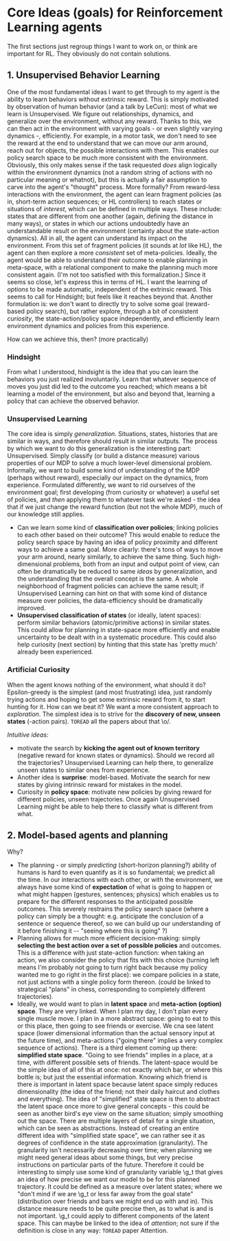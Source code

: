 # Core Ideas (goals) for Reinforcement Learning agents
The first sections just regroup things I want to work on, or think are important for RL.
They obviously do not contain solutions.

## 1. Unsupervised Behavior Learning
One of the most fundamental ideas I want to get through to my agent is the ability to learn behaviors without extrinsic reward.
This is simply motivated by observation of human behavior (and a talk by LeCun): most of what we learn is Unsupervised. We figure out relationships, dynamics, and generalize over the environment, without any reward. Thanks to this, we can then act in the environment with varying goals - or even slightly varying dynamics -, efficiently. For example, in a motor task, we don't need to see the reward at the end to understand that we can move our arm around, reach out for objects, the possible interactions with them. This enables our policy search space to be much more consistent with the environment. Obviously, this only makes sense if the task requested *does* align logically within the environment dynamics (not a random string of actions with no particular meaning or whatnot), but this is actually a fair assumption to carve into the agent's "thought" process.
More formally? From reward-less interactions with the environment, the agent can learn fragment policies (as in, short-term action sequences; or HL controllers) to reach states or situations of *interest*, which can be defined in multiple ways. These include: states that are different from one another (again, defining the distance in many ways), or states in which our actions undoubtedly have an understandable result on the environment (certainty about the state-action dynamics). All in all, the agent can understand its impact on the environment. From this set of fragment policies (it sounds at *lot* like HL), the agent can then explore a more *consistent* set of meta-policies. Ideally, the agent would be able to understand their outcome to enable planning in meta-space, with a relational component to make the planning much more consistent again.
(I'm not too satisfied with this formalization.)
Since it seems so close, let's express this in terms of HL. I want the learning of *options* to be made automatic, independent of the extrinsic reward. This seems to call for Hindsight; but feels like it reaches beyond that.
Another formulation is: we don't want to directly try to solve some goal (reward-based policy search), but rather explore, through a bit of consistent *curiosity*, the state-action/policy space independently, and efficiently learn environment dynamics and policies from this experience.

How can we achieve this, then? (more practically)
### Hindsight
From what I understood, hindsight is the idea that you can learn the behaviors you just realized involuntarily. Learn that whatever sequence of moves you just did led to the outcome you reached; which means a bit learning a model of the environment, but also and beyond that, learning a policy that can achieve the observed behavior.

### Unsupervised Learning
The core idea is simply *generalization*. Situations, states, histories that are similar in ways, and therefore should result in similar outputs. The process by which we want to do this generalization is the interesting part: Unsupervised. Simply classify (or build a distance measure) various properties of our MDP to solve a much lower-level dimensional problem. Informally, we want to build some kind of understanding of the MDP (perhaps without reward), especially our impact on the dynamics, from experience.
Formulated differently, we want to rid ourselves of the environment goal; first developing (from curiosity or whatever) a useful set of policies, and *then* applying them to whatever task we're asked - the idea that if we just change the reward function (but not the whole MDP), much of our knowledge still applies.

* Can we learn some kind of **classification over policies**; linking policies to each other based on their outcome? This would enable to reduce the policy search space by having an idea of policy proximity and different ways to achieve a same goal. More clearly: there's tons of ways to move your arm around, nearly similarly, to achieve the same thing. Such high-dimensional problems, both from an input and output point of view, can often be dramatically be reduced to same *ideas* by generalization, and the understanding that the overall concept is the same. A whole neighborhood of fragment policies can achieve the same result; if Unsupervised Learning can hint on that with some kind of distance measure over policies, the data-efficiency should be dramatically improved.
* **Unsupervised classification of states** (or ideally, latent spaces): perform similar behaviors (atomic/primitive actions) in similar states. This could allow for planning in state-space more efficiently and enable uncertainty to be dealt with in a systematic procedure. This could also help curiosity (next section) by hinting that this state has 'pretty much' already been experienced.

### Artificial Curiosity
When the agent knows nothing of the environment, what should it do? Epsilon-greedy is the simplest (and most frustrating) idea, just randomly trying actions and hoping to get some extrinsic reward from it, to start hunting for it.
How can we beat it?
We want a more consistent approach to *exploration*.
The simplest idea is to strive for the **discovery of new, unseen states** (-action pairs). `TOREAD` all the papers about that \o/.

*Intuitive ideas:*
* motivate the search by **kicking the agent out of known territory** (negative reward for known states or dynamics). Should we record all the trajectories? Unsupervised Learning can help there, to generalize unseen states to similar ones from experience.
* Another idea is **surprise**: model-based. Motivate the search for new states by giving intrinsic reward for mistakes in the model.
* Curiosity in **policy space**: motivate new policies by giving reward for different policies, unseen trajectories. Once again Unsupervised Learning might be able to help there to classify what is different from what.

## 2. Model-based agents and planning
Why?
* The planning - or simply *predicting* (short-horizon planning?) ability of humans is hard to even quantify as it is so fundamental; we predict all the time. In our interactions with each other, or with the environment, we always have some kind of **expectation** of what is going to happen or what might happen (gestures, sentences; physics) which enables us to prepare for the different responses to the anticipated possible outcomes. This severely restrains the policy search space (where a policy can simply be a thought: e.g. anticipate the conclusion of a sentence or sequence thereof, so we can build up our understanding of it before finishing it -- "seeing where this is going" ?)
* Planning allows for much more efficient decision-making: simply **selecting the best action over a set of possible policies** and outcomes. This is a difference with just state-action function: when taking an action, we also consider the policy that fits with this choice (turning left means I'm probably not going to turn right back because my policy wanted me to go right in the first place): we compare policies in a state, not just actions with a single policy form thereon. (could be linked to strategical "plans" in chess, corresponding to completely different trajectories).
* Ideally, we would want to plan in **latent space** and **meta-action (option) space**. They are very linked. When I plan my day, I don't plan every single muscle move. I plan in a more abstract space: going to eat to this or this place, then going to see friends or exercise. We cna see latent space (lower dimensional information than the actual sensory input at the future time), and meta-actions ("going there" implies a very complex sequence of actions). There is a third element coming up there: **simplified state space**. "Going to see friends" implies in a place, at a time, with different possible sets of friends. The latent-space would be the simple idea of all of this at once: not exactly which bar, or where this bottle is; but just the essential information. Knowing which friend is there *is* important in latent space because latent space simply reduces dimensionality (the idea of the friend; not their daily haircut and clothes and everything). The idea of "simplified" state space is then to abstract the latent space once more to give general concepts - this could be seen as another bird's eye view on the same situation; simply smoothing out the space. There are multiple layers of detail for a single situation, which can be seen as abstractions. Instead of creating an entire different idea with "simplified state space", we can rather see it as degrees of confidence in the state approximation (granularity). The granularity isn't necessarily decreasing over time; when planning we might need general ideas about some things, but very precise instructions on particular parts of the future. Therefore it could be interesting to simply use some kind of granularity variable \g_t that gives an idea of how precise we want our model to be for this planned trajectory. It could be defined as a measure over latent states; where we "don't mind if we are \g_t or less far away from the goal state" (distribution over friends and bars we might end up with and in). This distance measure needs to be quite precise then, as to what is and is not important. \g_t could apply to different components of the latent space. This can maybe be linked to the idea of *attention*; not sure if the definition is close in any way: `TOREAD` paper Attention.
